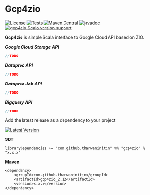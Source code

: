 # Gcp4zio
[![License](http://img.shields.io/:license-Apache%202-blue.svg)](http://www.apache.org/licenses/LICENSE-2.0.txt)
[![Tests](https://github.com/tharwaninitin/gcp4zio/actions/workflows/ci.yml/badge.svg)](https://github.com/tharwaninitin/gcp4zio/actions/workflows/ci.yml)
[![Maven Central](https://maven-badges.herokuapp.com/maven-central/com.github.tharwaninitin/gcp4zio_2.12/badge.svg)](https://mvnrepository.com/artifact/com.github.tharwaninitin/gcp4zio)
[![javadoc](https://javadoc.io/badge2/com.github.tharwaninitin/gcp4zio_2.12/javadoc.svg)](https://javadoc.io/doc/com.github.tharwaninitin/gcp4zio_2.12)
[![gcp4zio Scala version support](https://index.scala-lang.org/tharwaninitin/gcp4zio/gcp4zio/latest-by-scala-version.svg)](https://index.scala-lang.org/tharwaninitin/gcp4zio/gcp4zio)

**Gcp4zio** is simple Scala interface to Google Cloud API based on ZIO.

***Google Cloud Storage API***
```scala
//TODO
```
***Dataproc API***
```scala
//TODO
```
***Dataproc Job API***
```scala
//TODO
```
***Bigquery API***
```scala
//TODO
```

Add the latest release as a dependency to your project

[![Latest Version](https://maven-badges.herokuapp.com/maven-central/com.github.tharwaninitin/gcp4zio_2.12/badge.svg)](https://mvnrepository.com/artifact/com.github.tharwaninitin/gcp4zio)

__SBT__
```
libraryDependencies += "com.github.tharwaninitin" %% "gcp4zio" % "x.x.x"
```
__Maven__
```
<dependency>
    <groupId>com.github.tharwaninitin</groupId>
    <artifactId>gcp4zio_2.12</artifactId>
    <version>x.x.x</version>
</dependency>
```
